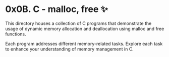 # 0x0B. C - malloc, free ✨

This directory houses a collection of C programs that demonstrate the usage of dynamic memory allocation and deallocation using malloc and free functions.

Each program addresses different memory-related tasks. Explore each task to enhance your understanding of memory management in C.

